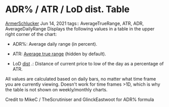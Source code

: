 # ADR% / ATR / LoD dist. Table

[ArmerSchlucker](https://www.tradingview.com/u/ArmerSchlucker/) Jun 14, 2021
tags:: AverageTrueRange, ATR, ADR, AverageDailyRange
Displays the following values in a table in the upper right corner of the chart:  
  

-   ADR%: Average daily range (in percent).  
    
-   ATR: [Average true range](https://www.tradingview.com/scripts/averagetruerange/) (hidden by default).  
    
-   LoD [dist](https://www.tradingview.com/symbols/OMXSTO-DIST/) .: Distance of current price to low of the day as a percentage of ATR.  
    

  
All values are calculated based on daily bars, no matter what time frame you are currently viewing. Doesn't work for time frames >1D, which is why the table is not shown on weekly/monthly charts.  
  
Credit to MikeC / TheScrutiniser and GlinckEastwoot for ADR% formula